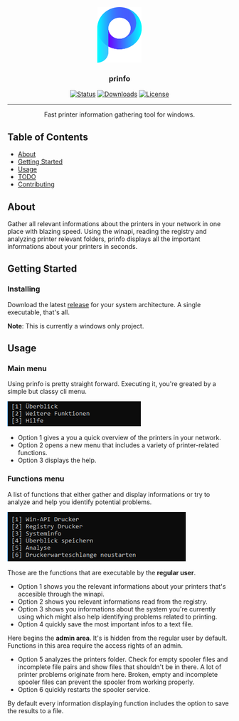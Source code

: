 <p align="center">
  <a href="" rel="noopener">
 <img width=100px height=125px src="assets/images/prinfo.png" alt="prinfo logo"></a>
</p>

<h3 align="center">prinfo</h3>

<div align="center">

[![Status](https://img.shields.io/badge/status-active-success.svg)]()
[![Downloads](https://img.shields.io/github/downloads/nikoksr/prinfo/total)]()
[![License](https://img.shields.io/badge/license-MIT-blue.svg)](/LICENSE)

</div>

---

<p align="center"> Fast printer information gathering tool for windows.
    <br>
</p>

## Table of Contents

- [About](#about)
- [Getting Started](#getting_started)
- [Usage](#usage)
- [TODO](../TODO.md)
- [Contributing](../CONTRIBUTING.md)

## About <a name = "about"></a>

Gather all relevant informations about the printers in your network in one place with blazing speed. Using the winapi, reading the registry and analyzing printer relevant folders, prinfo displays all the important informations about your printers in seconds.

## Getting Started <a name = "getting_started"></a>

### Installing

Download the latest [release](https://github.com/nikoksr/prinfo/releases) for your system architecture. A single executable, that's all.

**Note**: This is currently a windows only project.

## Usage <a name="usage"></a>

### Main menu
Using prinfo is pretty straight forward. Executing it, you're greated by a simple but classy cli menu.

<p align="left">
  <a href="" rel="noopener">
 <img src="assets/images/main-menu.png" alt="prinfo main menu"></a>
</p>

- Option 1 gives a you a quick overview of the printers in your network.
- Option 2 opens a new menu that includes a variety of printer-related functions.
- Option 3 displays the help.

### Functions menu

A list of functions that either gather and display informations or try to analyze and help you identify potential problems.

<p align="left">
  <a href="" rel="noopener">
 <img src="assets/images/functions-menu.png" alt="prinfo functions menu"></a>
</p>

Those are the functions that are executable by the **regular user**.

- Option 1 shows you the relevant informations about your printers that's accesible through the winapi.
- Option 2 shows you relevant informations read from the registry.
- Option 3 shows you informations about the system you're currently using which might also help identifying problems related to printing.
- Option 4 quickly save the most important infos to a text file.

Here begins the **admin area**. It's is hidden from the regular user by default. Functions in this area require the access rights of an admin.

- Option 5 analyzes the printers folder. Check for empty spooler files and incomplete file pairs and show files that shouldn't be in there. A lot of printer problems originate from here. Broken, empty and incomplete spooler files can prevent the spooler from working properly.
- Option 6 quickly restarts the spooler service.

By default every information displaying function includes the option to save the results to a file.
